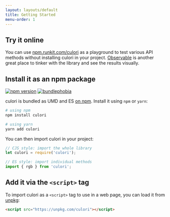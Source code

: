 ```yaml
---
layout: layouts/default
title: Getting Started
menu-order: 1
---
```


## Try it online

You can use [npm.runkit.com/culori](https://npm.runkit.com/culori) as a playground to test various API methods without installing culori in your project. [Observable](https://beta.observablehq.com) is another great place to tinker with the library and see the results visually.

## Install it as an npm package

<a href="https://www.npmjs.org/package/culori"><img src="https://img.shields.io/npm/v/culori.svg?style=flat" alt="npm version"></a> <a href="https://bundlephobia.com/result?p=culori"><img src="https://badgen.net/bundlephobia/minzip/culori" alt="bundlephobia"></a>

culori is bundled as UMD and ES [on npm](https://npmjs.com/package/culori). Install it using `npm` or `yarn`:

```bash
# using npm
npm install culori

# using yarn
yarn add culori
```

You can then import culori in your project:

```js
// CJS style: import the whole library
let culori = require('culori');

// ES style: import individual methods
import { rgb } from 'culori';
```

## Add it via the `<script>` tag

To import culori as a `<script>` tag to use in a web page, you can load it from [unpkg](https://unpkg.com):

```html
<script src="https://unpkg.com/culori"></script>
```
